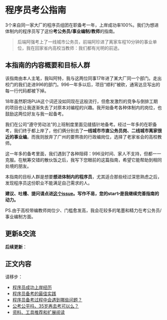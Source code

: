 # 程序员考公指南

3个来自同一家大厂的程序员组团在职备考一年，上岸成功率100%。我们为想进体制内的程序员写了这份**考公务员/事业编制/教师**的指南。

> 后端阿强考上了一线城市公务员，前端阿珍进了离家车程10分钟的事业单位，我在回家省内高校当教师：我们都有光明的前途。


## 本指南的内容概要和目标人群

该指南由本人主笔，我叫阿特，我与这两位同事17年进了某大厂同一个部门。走出校门的我们走进996的部门。996一年多以后，项目“顺利”被砍，通宵达旦写出的每一行代码都被下掉。

18年虽然职场PUA这个词还没如同现在这般流行，但愈发激烈的竞争与倒排工期的项目也让我逐渐失去了对原本对编程的兴趣。我开始备考各种体制内的岗位，也鼓励这两位好友与我一起备考。

我们在公司“遵守劳动法”的上班制度里面见缝插针地备考。经过一年多的在职备考，我们终于都上岸了，他们俩分别去了**一线城市市直公务员岗、二线城市离家很近的事业编**。而我则放弃了广州的要熬夜的行政编岗位，选择了老家省会的高校教师。

这一年多的备考里面，我们遇到了各种阻碍：996没时间、家人不支持，但都一一克服。在觥筹交错的散伙饭之后，我写下您眼前的这篇指南，希望它能帮助到相同处境的朋友。

本指南的目标人群是想要**想进体制内的程序员**，尤其适合那些经过深思熟虑之后，发现程序员这份职业不能满足自己需求的人。

**建议、吐槽、提问请点进[这个issue](https://github.com/coder2gwy/coder2gwy/issues/1)。写作不易，您的star✨是我继续完善指南的动力。**

PS.由于高校带编教师岗位少、门槛愈发高，我会花较多的笔墨和精力在考公务员/事业编制方面。

## 更新&交流

**后续更新**：


## 正文内容

请移步：
- [程序员成功上岸经历](/上岸经历/)
- [程序员备考的最佳实践](/最佳实践/)
- [程序员备考过程中会遇到哪些问题？](/遇到问题/)
- [公考公平吗，35岁再去考可以么？](/基本认识/)
- [资料、工具推荐和扩展阅读](/相关/)

